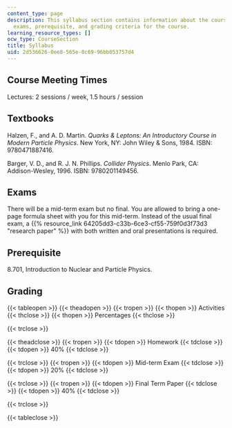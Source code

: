 ```yaml
---
content_type: page
description: This syllabus section contains information about the course textbooks,
  exams, prerequisite, and grading criteria for the course.
learning_resource_types: []
ocw_type: CourseSection
title: Syllabus
uid: 2d536626-0ee8-565e-0c69-96bb053757d4
---
```


Course Meeting Times
--------------------

Lectures: 2 sessions / week, 1.5 hours / session

Textbooks
---------

Halzen, F., and A. D. Martin. _Quarks & Leptons: An Introductory Course in Modern Particle Physics_. New York, NY: John Wiley & Sons, 1984. ISBN: 9780471887416.

Barger, V. D., and R. J. N. Phillips. _Collider Physics_. Menlo Park, CA: Addison-Wesley, 1996. ISBN: 9780201149456.

Exams
-----

There will be a mid-term exam but no final. You are allowed to bring a one-page formula sheet with you for this mid-term. Instead of the usual final exam, a {{% resource_link 64205dd3-c33b-6ce3-cf55-759f0d3f73d3 "research paper" %}} with both written and oral presentations is required.

Prerequisite
------------

8.701, Introduction to Nuclear and Particle Physics.

Grading
-------

{{< tableopen >}}
{{< theadopen >}}
{{< tropen >}}
{{< thopen >}}
Activities
{{< thclose >}}
{{< thopen >}}
Percentages
{{< thclose >}}

{{< trclose >}}

{{< theadclose >}}
{{< tropen >}}
{{< tdopen >}}
Homework
{{< tdclose >}}
{{< tdopen >}}
40%
{{< tdclose >}}

{{< trclose >}}
{{< tropen >}}
{{< tdopen >}}
Mid-term Exam
{{< tdclose >}}
{{< tdopen >}}
20%
{{< tdclose >}}

{{< trclose >}}
{{< tropen >}}
{{< tdopen >}}
Final Term Paper
{{< tdclose >}}
{{< tdopen >}}
40%
{{< tdclose >}}

{{< trclose >}}

{{< tableclose >}}